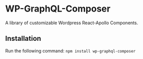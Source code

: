 # WP-GraphQL-Composer
A library of customizable Wordpress React-Apollo Components.
## Installation
Run the following command:
`npm install wp-graphql-composer`